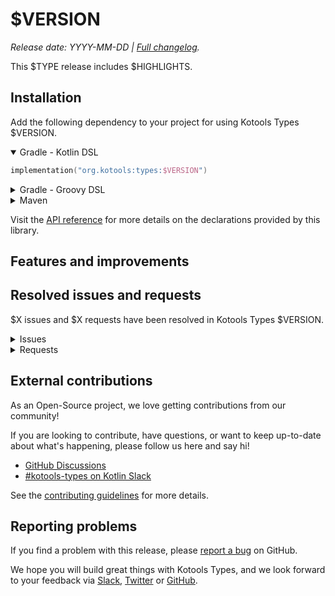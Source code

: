 <!--
    Copyright $YEAR Kotools S.A.S.U.
    Use of this source code is governed by the MIT license.
-->

# $VERSION

_Release date: YYYY-MM-DD | [Full changelog][changelog]._

This $TYPE release includes $HIGHLIGHTS.

[changelog]: https://github.com/kotools/types/blob/main/CHANGELOG.md#VERSION

## Installation

Add the following dependency to your project for using Kotools Types $VERSION.

<details open>
<summary>Gradle - Kotlin DSL</summary>

```kotlin
implementation("org.kotools:types:$VERSION")
```
</details>

<details>
<summary>Gradle - Groovy DSL</summary>

```groovy
implementation "org.kotools:types:$VERSION"
```
</details>

<details>
<summary>Maven</summary>

```xml
<dependencies>
    <dependency>
        <groupId>org.kotools</groupId>
        <artifactId>types</artifactId>
        <version>${VERSION}</version>
    </dependency>
</dependencies>
```
</details>

Visit the [API reference][api-reference] for more details on the declarations
provided by this library.

[api-reference]: https://types.kotools.org

## Features and improvements

## Resolved issues and requests

$X issues and $X requests have been resolved in Kotools Types $VERSION.

<details>
<summary>Issues</summary>

</details>

<details>
<summary>Requests</summary>

</details>

## External contributions

As an Open-Source project, we love getting contributions from our community!

If you are looking to contribute, have questions, or want to keep up-to-date
about what's happening, please follow us here and say hi!

- [GitHub Discussions][github-discussions]
- [#kotools-types on Kotlin Slack][slack]

See the [contributing guidelines](/CONTRIBUTING.md) for more details.

[slack]: https://kotlinlang.slack.com/archives/C05H0L1LD25
[github-discussions]: https://github.com/kotools/types/discussions

## Reporting problems

If you find a problem with this release, please [report a bug][bug-report] on
GitHub.

We hope you will build great things with Kotools Types, and we look forward to
your feedback via [Slack], [Twitter] or [GitHub].

[bug-report]: https://github.com/kotools/types/issues/new?assignees=&labels=bug&projects=&template=bug-template.md&title=Bug
[github]: https://github.com/kotools
[twitter]: https://twitter.com/KotoolsContact
